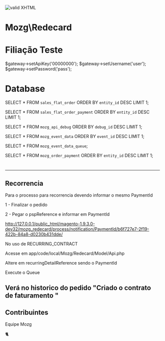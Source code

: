 [checkmark]: https://raw.githubusercontent.com/mozgbrasil/mozgbrasil.github.io/master/assets/images/logos/logo_32_32.png "MOZG"
![valid XHTML][checkmark]

# Mozg\Redecard

# Filiação Teste

$gateway->setApiKey('00000000');
$gateway->setUsername('user');
$gateway->setPassword('pass');

# Database

SELECT * FROM `sales_flat_order` ORDER BY `entity_id` DESC LIMIT 1;

SELECT * FROM `sales_flat_order_payment` ORDER BY `entity_id` DESC LIMIT 1;

SELECT * FROM `mozg_api_debug` ORDER BY `debug_id` DESC LIMIT 1;

SELECT * FROM `mozg_event_data` ORDER BY `event_id` DESC LIMIT 1;

SELECT * FROM `mozg_event_data_queue`;

SELECT * FROM `mozg_order_payment` ORDER BY `entity_id` DESC LIMIT 1;



#


----
## Recorrencia

Para  o processo para recorrencia devendo informar o mesmo PaymentId

1 - Finalizar o pedido

2 - Pegar o pspReference e informar em PaymentId

http://127.0.0.1/public_html/magento-1.9.3.0-dev32/mozg_redecard/process/notification/PaymentId/b6f727e7-2f19-422b-84a8-d0230b431dde/

No uso de RECURRING_CONTRACT 

Acesse em app/code/local/Mozg/Redecard/Model/Api.php

Altere em recurringDetailReference sendo o PaymentId

Execute o Queue

Verá no historico do pedido "Criado o contrato de faturamento "
-----




## Contribuintes

Equipe Mozg

:cat2:
